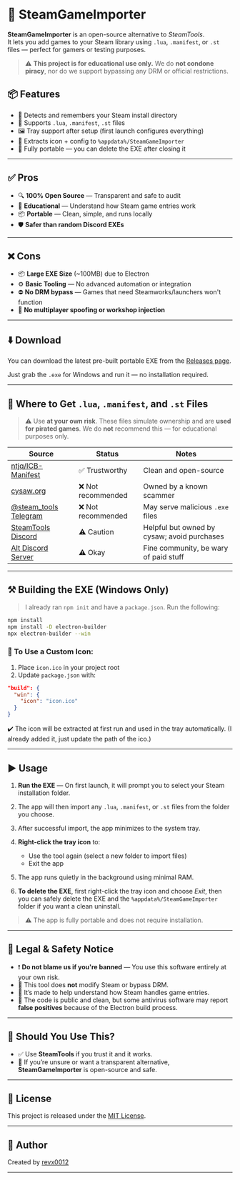 # 🚀 SteamGameImporter

**SteamGameImporter** is an open-source alternative to *SteamTools*.  
It lets you add games to your Steam library using `.lua`, `.manifest`, or `.st` files — perfect for gamers or testing purposes.

> ⚠️ **This project is for educational use only.** We do **not condone piracy**, nor do we support bypassing any DRM or official restrictions.


## 📦 Features

- 🧠 Detects and remembers your Steam install directory
- 🧺 Supports `.lua`, `.manifest`, `.st` files
- 🖼️ Tray support after setup (first launch configures everything)
- 📁 Extracts icon + config to `%appdata%/SteamGameImporter`
- 💾 Fully portable — you can delete the EXE after closing it

---

## ✅ Pros

- 🔍 **100% Open Source** — Transparent and safe to audit
- 🧠 **Educational** — Understand how Steam game entries work
- 📦 **Portable** — Clean, simple, and runs locally
- 🛡️ **Safer than random Discord EXEs**

---

## ❌ Cons

- 📦 **Large EXE Size** (~100MB) due to Electron
- ⚙️ **Basic Tooling** — No advanced automation or integration
- ⛔ **No DRM bypass** — Games that need Steamworks/launchers won't function
- 📄 **No multiplayer spoofing or workshop injection**

---

## ⬇️ Download

You can download the latest pre-built portable EXE from the [Releases page](https://github.com/revx0012/SteamGameImporter/releases/).

Just grab the `.exe` for Windows and run it — no installation required.

---

## 📁 Where to Get `.lua`, `.manifest`, and `.st` Files

> ⚠️ Use **at your own risk**. These files simulate ownership and are **used for pirated games**. We do **not** recommend this — for educational purposes only.

| Source | Status | Notes |
|--------|--------|-------|
| [ntjq/ICB-Manifest](https://github.com/ntjq/ICB-Manifest) | ✅ Trustworthy | Clean and open-source |
| [cysaw.org](https://cysaw.org) | ❌ Not recommended | Owned by a known scammer |
| [@steam_tools Telegram](https://t.me/steam_tools) | ❌ Not recommended | May serve malicious `.exe` files |
| [SteamTools Discord](https://discord.gg/Z4bAPhqa4y) | ⚠️ Caution | Helpful but owned by cysaw; avoid purchases |
| [Alt Discord Server](https://discord.gg/WuYafUu5ZT) | ⚠️ Okay | Fine community, be wary of paid stuff |

---

## ⚒️ Building the EXE (Windows Only)

> I already ran `npm init` and have a `package.json`. Run the following:

```bash
npm install
npm install -D electron-builder
npx electron-builder --win
````

### 🔧 To Use a Custom Icon:

1. Place `icon.ico` in your project root
2. Update `package.json` with:

```json
"build": {
  "win": {
    "icon": "icon.ico"
  }
}
```

✔️ The icon will be extracted at first run and used in the tray automatically. (I already added it, just update the path of the ico.)

---

## ▶️ Usage

1. **Run the EXE** — On first launch, it will prompt you to select your Steam installation folder.
2. The app will then import any `.lua`, `.manifest`, or `.st` files from the folder you choose.
3. After successful import, the app minimizes to the system tray.
4. **Right-click the tray icon** to:

   * Use the tool again (select a new folder to import files)
   * Exit the app
5. The app runs quietly in the background using minimal RAM.
6. **To delete the EXE**, first right-click the tray icon and choose *Exit*, then you can safely delete the EXE and the `%appdata%/SteamGameImporter` folder if you want a clean uninstall.

> ⚠️ The app is fully portable and does not require installation.

---

## 📢 Legal & Safety Notice

* ❗ **Do not blame us if you're banned** — You use this software entirely at your own risk.
* 🔐 This tool does **not** modify Steam or bypass DRM.
* 🧪 It’s made to help understand how Steam handles game entries.
* 🧼 The code is public and clean, but some antivirus software may report **false positives** because of the Electron build process.

---

## 🤔 Should You Use This?

* ✅ Use **SteamTools** if you trust it and it works.
* 🔐 If you’re unsure or want a transparent alternative, **SteamGameImporter** is open-source and safe.

---

## 📝 License

This project is released under the [MIT License](LICENSE).

---

## 👤 Author

Created by [revx0012](https://github.com/revx0012)

---
